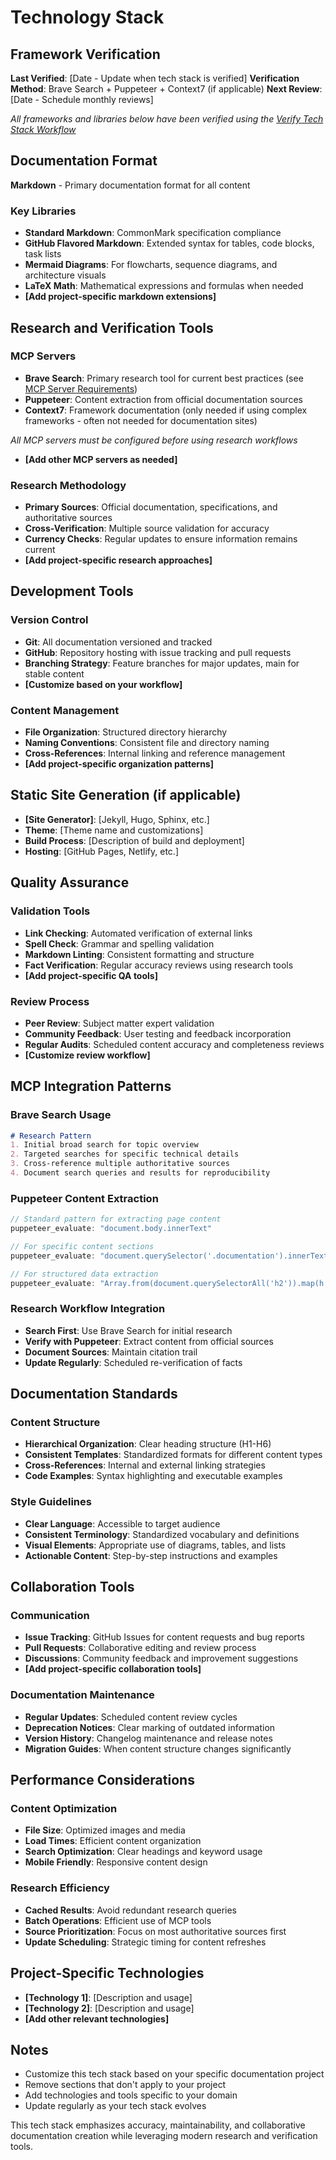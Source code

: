 # Technology Stack

## Framework Verification
**Last Verified**: [Date - Update when tech stack is verified]
**Verification Method**: Brave Search + Puppeteer + Context7 (if applicable)
**Next Review**: [Date - Schedule monthly reviews]

*All frameworks and libraries below have been verified using the [Verify Tech Stack Workflow](../global/workflows/verify-tech-stack.md)*

## Documentation Format
**Markdown** - Primary documentation format for all content

### Key Libraries
- **Standard Markdown**: CommonMark specification compliance
- **GitHub Flavored Markdown**: Extended syntax for tables, code blocks, task lists
- **Mermaid Diagrams**: For flowcharts, sequence diagrams, and architecture visuals
- **LaTeX Math**: Mathematical expressions and formulas when needed
- **[Add project-specific markdown extensions]**

## Research and Verification Tools

### MCP Servers
- **Brave Search**: Primary research tool for current best practices (see [MCP Server Requirements](../global/rules/mcp-server-requirements.md))
- **Puppeteer**: Content extraction from official documentation sources
- **Context7**: Framework documentation (only needed if using complex frameworks - often not needed for documentation sites)

*All MCP servers must be configured before using research workflows*
- **[Add other MCP servers as needed]**

### Research Methodology
- **Primary Sources**: Official documentation, specifications, and authoritative sources
- **Cross-Verification**: Multiple source validation for accuracy
- **Currency Checks**: Regular updates to ensure information remains current
- **[Add project-specific research approaches]**

## Development Tools

### Version Control
- **Git**: All documentation versioned and tracked
- **GitHub**: Repository hosting with issue tracking and pull requests
- **Branching Strategy**: Feature branches for major updates, main for stable content
- **[Customize based on your workflow]**

### Content Management
- **File Organization**: Structured directory hierarchy
- **Naming Conventions**: Consistent file and directory naming
- **Cross-References**: Internal linking and reference management
- **[Add project-specific organization patterns]**

## Static Site Generation (if applicable)
- **[Site Generator]**: [Jekyll, Hugo, Sphinx, etc.]
- **Theme**: [Theme name and customizations]
- **Build Process**: [Description of build and deployment]
- **Hosting**: [GitHub Pages, Netlify, etc.]

## Quality Assurance

### Validation Tools
- **Link Checking**: Automated verification of external links
- **Spell Check**: Grammar and spelling validation
- **Markdown Linting**: Consistent formatting and structure
- **Fact Verification**: Regular accuracy reviews using research tools
- **[Add project-specific QA tools]**

### Review Process
- **Peer Review**: Subject matter expert validation
- **Community Feedback**: User testing and feedback incorporation
- **Regular Audits**: Scheduled content accuracy and completeness reviews
- **[Customize review workflow]**

## MCP Integration Patterns

### Brave Search Usage
```markdown
# Research Pattern
1. Initial broad search for topic overview
2. Targeted searches for specific technical details
3. Cross-reference multiple authoritative sources
4. Document search queries and results for reproducibility
```

### Puppeteer Content Extraction
```javascript
// Standard pattern for extracting page content
puppeteer_evaluate: "document.body.innerText"

// For specific content sections
puppeteer_evaluate: "document.querySelector('.documentation').innerText"

// For structured data extraction
puppeteer_evaluate: "Array.from(document.querySelectorAll('h2')).map(h => h.textContent)"
```

### Research Workflow Integration
- **Search First**: Use Brave Search for initial research
- **Verify with Puppeteer**: Extract content from official sources
- **Document Sources**: Maintain citation trail
- **Update Regularly**: Scheduled re-verification of facts

## Documentation Standards

### Content Structure
- **Hierarchical Organization**: Clear heading structure (H1-H6)
- **Consistent Templates**: Standardized formats for different content types
- **Cross-References**: Internal and external linking strategies
- **Code Examples**: Syntax highlighting and executable examples

### Style Guidelines
- **Clear Language**: Accessible to target audience
- **Consistent Terminology**: Standardized vocabulary and definitions
- **Visual Elements**: Appropriate use of diagrams, tables, and lists
- **Actionable Content**: Step-by-step instructions and examples

## Collaboration Tools

### Communication
- **Issue Tracking**: GitHub Issues for content requests and bug reports
- **Pull Requests**: Collaborative editing and review process
- **Discussions**: Community feedback and improvement suggestions
- **[Add project-specific collaboration tools]**

### Documentation Maintenance
- **Regular Updates**: Scheduled content review cycles
- **Deprecation Notices**: Clear marking of outdated information
- **Version History**: Changelog maintenance and release notes
- **Migration Guides**: When content structure changes significantly

## Performance Considerations

### Content Optimization
- **File Size**: Optimized images and media
- **Load Times**: Efficient content organization
- **Search Optimization**: Clear headings and keyword usage
- **Mobile Friendly**: Responsive content design

### Research Efficiency
- **Cached Results**: Avoid redundant research queries
- **Batch Operations**: Efficient use of MCP tools
- **Source Prioritization**: Focus on most authoritative sources first
- **Update Scheduling**: Strategic timing for content refreshes

## Project-Specific Technologies
- **[Technology 1]**: [Description and usage]
- **[Technology 2]**: [Description and usage]
- **[Add other relevant technologies]**

## Notes
- Customize this tech stack based on your specific documentation project
- Remove sections that don't apply to your project
- Add technologies and tools specific to your domain
- Update regularly as your tech stack evolves

This tech stack emphasizes accuracy, maintainability, and collaborative documentation creation while leveraging modern research and verification tools.
